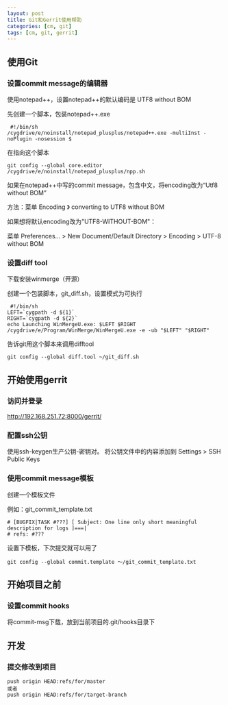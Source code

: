 ```yaml
---
layout: post
title: Git和Gerrit使用帮助
categories: [cm, git]
tags: [cm, git, gerrit]
---
```


## 使用Git

### 设置commit message的编辑器

使用notepad++，设置notepad++的默认编码是 UTF8 without BOM

先创建一个脚本，包装notepad++.exe

```
 #!/bin/sh
/cygdrive/e/noinstall/notepad_plusplus/notepad++.exe -multiInst -noPlugin -nosession $ 
```

在指向这个脚本

```
git config --global core.editor /cygdrive/e/noinstall/notepad_plusplus/npp.sh
```

如果在notepad++中写的commit message，包含中文，将encoding改为“Utf8 without BOM”

方法：菜单 Encoding 》 converting to UTF8 without BOM

如果想将默认encoding改为"UTF8-WITHOUT-BOM"：

菜单 Preferences... > New Document/Default Directory > Encoding > UTF-8 without BOM




### 设置diff tool

下载安装winmerge（开源）

创建一个包装脚本，git_diff.sh，设置模式为可执行

```
 #!/bin/sh
LEFT=`cygpath -d ${1}`
RIGHT=`cygpath -d ${2}`
echo Launching WinMergeU.exe: $LEFT $RIGHT
/cygdrive/e/Program/WinMerge/WinMergeU.exe -e -ub "$LEFT" "$RIGHT" 
```

告诉git用这个脚本来调用difftool

```
git config --global diff.tool ~/git_diff.sh
```



## 开始使用gerrit

### 访问并登录

http://192.168.251.72:8000/gerrit/

### 配置ssh公钥

使用ssh-keygen生产公钥-密钥对。
将公钥文件中的内容添加到 Settings > SSH Public Keys

### 使用commit message模板

创建一个模板文件

例如：git_commit_template.txt

```
# [BUGFIX|TASK #???] [ Subject: One line only short meaningful description for logs ]===|
# refs: #??? 
```

设置下模板，下次提交就可以用了

```
git config --global commit.template ～/git_commit_template.txt
```




## 开始项目之前

### 设置commit hooks

将commit-msg下载，放到当前项目的.git/hooks目录下





## 开发

### 提交修改到项目

```
push origin HEAD:refs/for/master
或者
push origin HEAD:refs/for/target-branch
```


